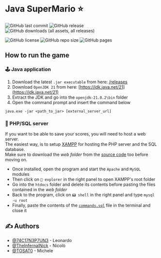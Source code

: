 # Java SuperMario ⭐

<div>

![GitHub last commit](https://img.shields.io/github/last-commit/74C17N3P7UN3/SuperMario?style=for-the-badge)
![GitHub release](https://img.shields.io/github/v/release/74C17N3P7UN3/SuperMario?include_prereleases&style=for-the-badge&color=blue)
![GitHub downloads (all assets, all releases)](https://img.shields.io/github/downloads/74C17N3P7UN3/SuperMario/total?style=for-the-badge&color=blue)

![GitHub license](https://img.shields.io/badge/license-mit-blue?style=for-the-badge)
![GitHub repo size](https://img.shields.io/github/repo-size/74C17N3P7UN3/SuperMario?style=for-the-badge)
![GitHub pages](https://img.shields.io/github/deployments/74C17N3P7UN3/SuperMario/github-pages?style=for-the-badge&label=javadoc)

</div>

## How to run the game

### 🕹️ Java application
1. Download the latest `.jar executable` from here: [/releases](https://github.com/74C17N3P7UN3/SuperMario/releases/latest)
2. Download `OpenJDK 21` from here: [https://jdk.java.net/21](https://jdk.java.net/21)
3. Extract the JDK and go into the `openjdk-21.0.2\bin` folder
4. Open the command prompt and insert the command below

```
java.exe -jar <path_to_jar> [external_server_url]
```

### 💽 PHP/SQL server
If you want to be able to save your scores, you will need to host a web server.\
The easiest way, is to setup [XAMPP](https://www.apachefriends.org/download.html) for hosting the PHP server and the SQL database.\
Make sure to download the *web folder* from the [source code](https://github.com/74C17N3P7UN3/SuperMario/archive/refs/heads/main.zip) too before moving on.

* Once installed, open the program and start the `Apache` and `MySQL` modules
* Then click on `📂 explorer` in the right panel to open XAMPP's root folder
* Go into the `htdocs` folder and delete its contents before pasting the files contained in the *web folder*
* Back to the program, click on `📟 shell` in the right panel and type `mysql -u root`
* Finally, paste the contents of the [`commands.sql`](https://github.com/74C17N3P7UN3/SuperMario/blob/main/web/commands.sql) file in the terminal and close it

## ✍️ Authors

* [@74C17N3P7UN3](https://github.com/74C17N3P7UN3) - Leonardo
* [@TheInfernalNick](https://github.com/TheInfernalNick) - Nicolò
* [@TOSAT0](https://github.com/TOSAT0) - Michele
